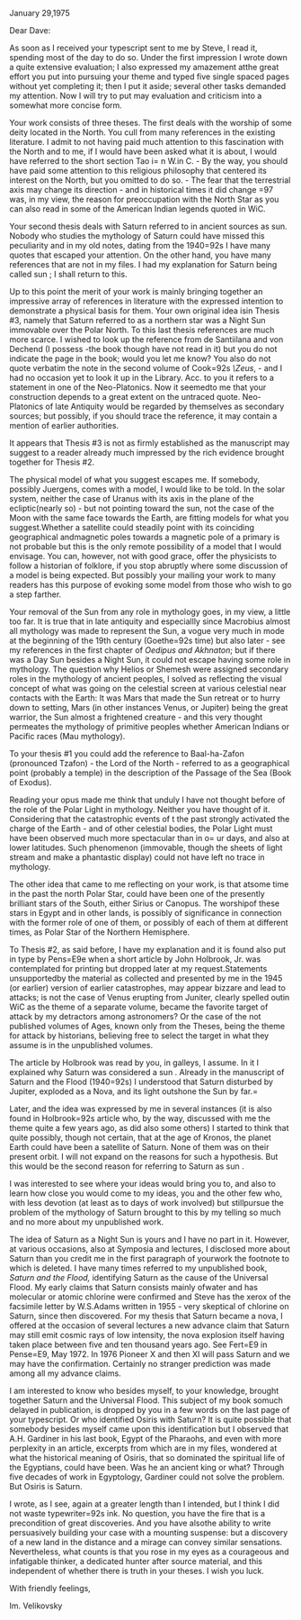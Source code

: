 January 29,1975

Dear Dave:

As soon as I received your typescript sent to me by Steve, I read it, spending most of the day to do so. Under the
first impression I wrote down a quite extensive evaluation; I also expressed my amazement atthe great effort you put
into pursuing your theme and typed five single spaced pages without yet completing it; then I put it aside; several
other tasks demanded my attention. Now I will try to put may evaluation and criticism into a somewhat more concise
form.

Your work consists of three theses. The first deals with the worship of some deity located in the North. You cull from
many references in the existing literature. I admit to not having paid much attention to this fascination with the
North and to me, if I would have been asked what it is about, I would have referred to the short section Tao i=
n W.in C. - By the way, you should have paid some attention to this religious philosophy that centered its interest on
the North, but you omitted to do so. - The fear that the terrestrial axis may change its direction - and in
historical times it did change =97 was, in my view, the reason for preoccupation with the North Star as you can also
read in some of the American Indian legends quoted in WiC.

Your second thesis deals with Saturn referred to in ancient sources as sun. Nobody who studies the mythology of
Saturn could have missed this peculiarity and in my old notes, dating from the 1940=92s I have many quotes that
escaped your attention. On the other hand, you have many references that are not in my files. I had my explanation for
Saturn being called sun ; I shall return to this.

Up to this point the merit of your work is mainly bringing together an impressive array of references in literature
with the expressed intention to demonstrate a physical basis for them. Your own original idea isin Thesis #3, namely
that Saturn referred to as a northern star was a Night Sun immovable over the Polar North. To this last thesis
references are much more scarce. I wished to look up the reference from de Santiilana and von Dechend (I possess
-the book though have not read in it) but you do not indicate the page in the book; would you let me know? You also
do not quote verbatim the note in the second volume of Cook=92s _\Zeus_, - and I had no occasion yet to look it up in
the Library. Acc. to you it refers to a statement in one of the Neo-Platonics. Now it seemedto me that your
construction depends to a great extent on the untraced quote. Neo-Platonics of late Antiquity would be regarded by
themselves as secondary sources; but possibly, if you should trace the reference, it may contain a mention of
earlier authorities.

It appears that Thesis #3 is not as firmly established as the manuscript may suggest to a reader already much
impressed by the rich evidence brought together for Thesis #2.

The physical model of what you suggest escapes me. If somebody, possibly Juergens, comes with a model, I would like to
be told. In the solar system, neither the case of Uranus with its axis in the plane of the ecliptic(nearly so) - but
not pointing toward the sun, not the case of the Moon with the same face towards the Earth, are fitting models for
what you suggest.Whether a satellite could steadily point with its coinciding geographical andmagnetic poles towards
a magnetic pole of a primary is not probable but this is the only remote possibility of a model that I would envisage.
You can, however, not with good grace, offer the physicists to follow a historian of folklore, if you stop abruptly
where some discussion of a model is being expected. But possibly your mailing your work to many readers has this
purpose of evoking some model from those who wish to go a step farther.

Your removal of the Sun from any role in mythology goes, in my view, a little too far. It is true that in late
antiquity and especiallly since Macrobius almost all mythology was made to represent the Sun, a vogue very much in
mode at the beginning of the 19th century (Goethe=92s time) but also later - see my references in the first chapter of
_Oedipus and Akhnaton_; but if there was a Day Sun besides a Night Sun, it could not escape having some role in
mythology. The question why Helios or Shemesh were assigned secondary roles in the mythology of ancient peoples, I
solved as reflecting the visual concept of what was going on the celestial screen at various celestial near contacts
with the Earth: It was Mars that made the Sun retreat or to hurry down to setting, Mars (in other instances Venus, or
Jupiter) being the great warrior, the Sun almost a frightened creature - and this very thought permeates the mythology
of primitive peoples whether American Indians or Pacific races (Mau mythology).</p>

To your thesis #1 you could add the reference to Baal-ha-Zafon (pronounced Tzafon) - the Lord of the North - referred
to as a geographical point (probably a temple) in the description of the Passage of the Sea (Book of Exodus).

Reading your opus made me think that unduly I have not thought before of the role of the Polar Light in mythology.
Neither you have thought of it. Considering that the catastrophic events of t the past strongly activated the charge
of the Earth - and of other celestial bodies, the Polar Light must have been observed much more spectacular than in o=
ur days, and also at lower latitudes. Such phenomenon (immovable, though the sheets of light stream and make a
phantastic display) could not have left no trace in mythology.

The other idea that came to me reflecting on your work, is that atsome time in the past the north Polar Star, could
have been one of the presently brilliant stars of the South, either Sirius or Canopus. The worshipof these stars in
Egypt and in other lands, is possibly of significance in connection with the former role of one of them, or possibly
of each of them at different times, as Polar Star of the Northern Hemisphere.</p>

To Thesis #2, as said before, I have my explanation and it is found also put in type by Pens=E9e when a short article
by John Holbrook, Jr. was contemplated for printing but dropped later at my request.Statements unsupportedby the
material as collected and presented by me in the 1945 (or earlier) version of earlier catastrophes, may appear bizzare
and lead to attacks; is not the case of Venus erupting from Juniter, clearly spelled outin WiC as the theme of a
separate volume, became the favorite target of attack by my detractors among astronomers? Or the case of the not
published volumes of Ages, known only from the Theses, being the theme for attack by historians, believing free to
select the target in what they assume is in the unpublished volumes.

The article by Holbrook was read by you, in galleys, I assume. In it I explained why Saturn was considered a
sun . Already in the manuscript of Saturn and the Flood (1940=92s) I understood that Saturn disturbed by
Jupiter, exploded as a Nova, and its light outshone the Sun by far.=

Later, and the idea was expressed by me in several instances (it is also found in Holbrook=92s article who, by the
way, discussed with me the theme quite a few years ago, as did also some others) I started to think that quite
possibly, though not certain, that at the age of Kronos, the planet Earth could have been a satellite of Saturn. None
of them was on their present orbit. I will not expand on the reasons for such a hypothesis. But this would be the
second reason for referring to Saturn as sun .

I was interested to see where your ideas would bring you to, and also to learn how close you would come to my ideas,
you and the other few who, with less devotion (at least as to days of work involved) but stillpursue the problem of
the mythology of Saturn brought to this by my telling so much and no more about my unpublished work.

The idea of Saturn as a Night Sun is yours and I have no part in it. However, at various occasions, also at Symposia
and lectures, I disclosed more about Saturn than you credit me in the first paragraph of yourwork the footnote to
which is deleted. I have many times referred to my unpublished book, _Saturn and the Flood,_ identifying Saturn as the
cause of the Universal Flood. My early claims that Saturn consists mainly ofwater and has molecular or atomic
chlorine were confirmed and Steve has the xerox of the facsimile letter by W.S.Adams written in 1955 - very
skeptical of chlorine on Saturn, since then discovered. For my thesis that Saturn became a nova, I offered at the
occasion of several lectures a new advance claim that Saturn may still emit cosmic rays of low intensity, the nova
explosion itself having taken place between five and ten thousand years ago. See Fert=E9 in Pense=E9, May 1972. In
1976 Pioneer X and then XI will pass Saturn and we may have the confirmation. Certainly no stranger prediction was
made among all my advance claims.

I am interested to know who besides myself, to your knowledge, brought together Saturn and the Universal Flood. This
subject of my book somuch delayed in publication, is dropped by you in a few words on the last page of your
typescript. Or who identified Osiris with Saturn? It is quite possible that somebody besides myself came upon this
identification but I observed that A.H. Gardiner in his last book, Egypt of the Pharaohs, and even with more
perplexity in an article, excerpts from which are in my files, wondered at what the historical meaning of Osiris, that
so dominated the spiritual life of the Egyptians, could have been. Was he an ancient king or what? Through five
decades of work in Egyptology, Gardiner could not solve the problem. But Osiris is Saturn.

I wrote, as I see, again at a greater length than I intended, but I think I did not waste typewriter=92s ink. No
question, you have the fire that is a precondition of great discoveries. And you have alsothe ability to write
persuasively building your case with a mounting suspense: but a discovery of a new land in the distance and a mirage
can convey similar sensations. Nevertheless, what counts is that you rose in my eyes as a courageous and infatigable
thinker, a dedicated hunter after source material, and this independent of whether there is truth in your theses. I
wish you luck.

With friendly feelings,

Im. Velikovsky